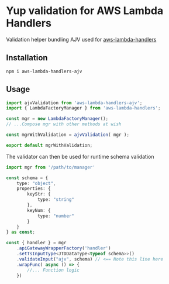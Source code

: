 # Yup validation for AWS Lambda Handlers

Validation helper bundling AJV used for [aws-lambda-handlers](https://www.npmjs.com/package/aws-lambda-handlers)

## Installation

```
npm i aws-lambda-handlers-ajv
```

## Usage

```typescript
import ajvValidation from 'aws-lambda-handlers-ajv';
import { LambdaFactoryManager } from 'aws-lambda-handlers';

const mgr = new LambdaFactoryManager();
// ...Compose mgr with other methods at wish

const mgrWithValidation = ajvValidation( mgr );

export default mgrWithValidation;
```

The validator can then be used for runtime schema validation

```typescript
import mgr from '/path/to/manager'

const schema = {
    type: "object",
    properties: {
        keyStr: {
            type: "string"
        },
        keyNum: {
            type: "number"
        }
    }
} as const;

const { handler } = mgr
    .apiGatewayWrapperFactory('handler')
    .setTsInputType<JTDDataType<typeof schema>>()
    .validateInput("ajv", schema) // <== Note this line here
    .wrapFunc( async () => {
        //... Function logic
    })
```


